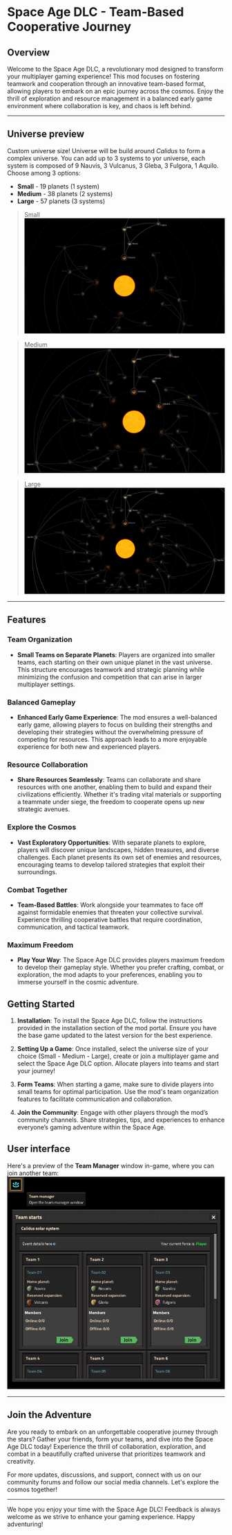 # Space Age DLC - Team-Based Cooperative Journey

## Overview

Welcome to the Space Age DLC, a revolutionary mod designed to transform your multiplayer gaming experience! This mod focuses on fostering teamwork and cooperation through an innovative team-based format, allowing players to embark on an epic journey across the cosmos. Enjoy the thrill of exploration and resource management in a balanced early game environment where collaboration is key, and chaos is left behind.

---

## Universe preview
Custom universe size! Universe will be build around *Calidus* to form a complex universe. You can add up to 3 systems to yor universe, each system is composed of 9 Nauvis, 3 Vulcanus, 3 Gleba, 3 Fulgora, 1 Aquilo.
Choose among 3 options:

- **Small** - 19 planets (1 system)
- **Medium** - 38 planets (2 systems)
- **Large** - 57 planets (3 systems)

> Small
![small_universe](https://github.com/RedRafe/team-starts/blob/main/archive/universe_19.png?raw=true)

> Medium
![medium_universe](https://github.com/RedRafe/team-starts/blob/main/archive/universe_38.png?raw=true)

> Large
![large_universe](https://github.com/RedRafe/team-starts/blob/main/archive/universe_57.png?raw=true)

---

## Features

### Team Organization

- **Small Teams on Separate Planets**: Players are organized into smaller teams, each starting on their own unique planet in the vast universe. This structure encourages teamwork and strategic planning while minimizing the confusion and competition that can arise in larger multiplayer settings.

### Balanced Gameplay

- **Enhanced Early Game Experience**: The mod ensures a well-balanced early game, allowing players to focus on building their strengths and developing their strategies without the overwhelming pressure of competing for resources. This approach leads to a more enjoyable experience for both new and experienced players.

### Resource Collaboration

- **Share Resources Seamlessly**: Teams can collaborate and share resources with one another, enabling them to build and expand their civilizations efficiently. Whether it's trading vital materials or supporting a teammate under siege, the freedom to cooperate opens up new strategic avenues.

### Explore the Cosmos

- **Vast Exploratory Opportunities**: With separate planets to explore, players will discover unique landscapes, hidden treasures, and diverse challenges. Each planet presents its own set of enemies and resources, encouraging teams to develop tailored strategies that exploit their surroundings.

### Combat Together

- **Team-Based Battles**: Work alongside your teammates to face off against formidable enemies that threaten your collective survival. Experience thrilling cooperative battles that require coordination, communication, and tactical teamwork.

### Maximum Freedom

- **Play Your Way**: The Space Age DLC provides players maximum freedom to develop their gameplay style. Whether you prefer crafting, combat, or exploration, the mod adapts to your preferences, enabling you to immerse yourself in the cosmic adventure.

## Getting Started

1. **Installation**: To install the Space Age DLC, follow the instructions provided in the installation section of the mod portal. Ensure you have the base game updated to the latest version for the best experience.

2. **Setting Up a Game**: Once installed, select the universe size of your choice (Small - Medium - Large), create or join a multiplayer game and select the Space Age DLC option. Allocate players into teams and start your journey!

3. **Form Teams**: When starting a game, make sure to divide players into small teams for optimal participation. Use the mod's team organization features to facilitate communication and collaboration.

4. **Join the Community**: Engage with other players through the mod’s community channels. Share strategies, tips, and experiences to enhance everyone’s gaming adventure within the Space Age.

## User interface

Here's a preview of the **Team Manager** window in-game, where you can join another team:
![ui](https://github.com/RedRafe/team-starts/blob/main/archive/img_gui.png?raw=true)

---

## Join the Adventure

Are you ready to embark on an unforgettable cooperative journey through the stars? Gather your friends, form your teams, and dive into the Space Age DLC today! Experience the thrill of collaboration, exploration, and combat in a beautifully crafted universe that prioritizes teamwork and creativity.

For more updates, discussions, and support, connect with us on our community forums and follow our social media channels. Let's explore the cosmos together!

---

We hope you enjoy your time with the Space Age DLC! Feedback is always welcome as we strive to enhance your gaming experience. Happy adventuring!